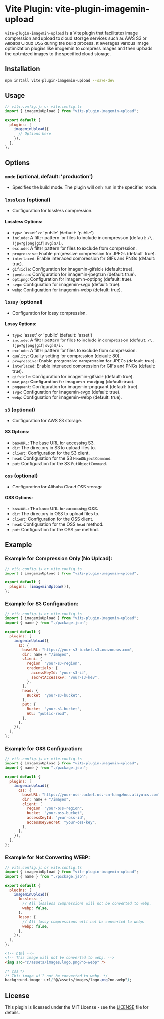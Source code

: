 # Vite Plugin: vite-plugin-imagemin-upload

`vite-plugin-imagemin-upload` is a Vite plugin that facilitates image compression and upload to cloud storage services such as AWS S3 or Alibaba Cloud OSS during the build process. It leverages various image optimization plugins like imagemin to compress images and then uploads the optimized images to the specified cloud storage.

## Installation

```bash
npm install vite-plugin-imagemin-upload --save-dev
```

## Usage

```javascript
// vite.config.js or vite.config.ts
import { imageminUpload } from "vite-plugin-imagemin-upload";

export default {
  plugins: [
    imageminUpload({
      // Options here
    }),
  ],
};
```

## Options

### `mode` (optional, default: 'production')

- Specifies the build mode. The plugin will only run in the specified mode.

### `lossless` (optional)

- Configuration for lossless compression.

#### Lossless Options:

- `type`: 'asset' or 'public' (default: 'public')
- `include`: A filter pattern for files to include in compression (default: `/\.(jpe?g|png|gif|svg)$/i`).
- `exclude`: A filter pattern for files to exclude from compression.
- `progressive`: Enable progressive compression for JPEGs (default: true).
- `interlaced`: Enable interlaced compression for GIFs and PNGs (default: true).
- `gifsicle`: Configuration for imagemin-gifsicle (default: true).
- `jpegtran`: Configuration for imagemin-jpegtran (default: true).
- `optipng`: Configuration for imagemin-optipng (default: true).
- `svgo`: Configuration for imagemin-svgo (default: true).
- `webp`: Configuration for imagemin-webp (default: true).

### `lossy` (optional)

- Configuration for lossy compression.

#### Lossy Options:

- `type`: 'asset' or 'public' (default: 'asset')
- `include`: A filter pattern for files to include in compression (default: `/\.(jpe?g|png|gif|svg)$/i`).
- `exclude`: A filter pattern for files to exclude from compression.
- `quality`: Quality setting for compression (default: 80).
- `progressive`: Enable progressive compression for JPEGs (default: true).
- `interlaced`: Enable interlaced compression for GIFs and PNGs (default: true).
- `gifsicle`: Configuration for imagemin-gifsicle (default: true).
- `mozjpeg`: Configuration for imagemin-mozjpeg (default: true).
- `pngquant`: Configuration for imagemin-pngquant (default: true).
- `svgo`: Configuration for imagemin-svgo (default: true).
- `webp`: Configuration for imagemin-webp (default: true).

### `s3` (optional)

- Configuration for AWS S3 storage.

#### S3 Options:

- `baseURL`: The base URL for accessing S3.
- `dir`: The directory in S3 to upload files to.
- `client`: Configuration for the S3 client.
- `head`: Configuration for the S3 `HeadObjectCommand`.
- `put`: Configuration for the S3 `PutObjectCommand`.

### `oss` (optional)

- Configuration for Alibaba Cloud OSS storage.

#### OSS Options:

- `baseURL`: The base URL for accessing OSS.
- `dir`: The directory in OSS to upload files to.
- `client`: Configuration for the OSS client.
- `head`: Configuration for the OSS `head` method.
- `put`: Configuration for the OSS `put` method.

## Example

### Example for Compression Only (No Upload):

```javascript
// vite.config.js or vite.config.ts
import { imageminUpload } from "vite-plugin-imagemin-upload";

export default {
  plugins: [imageminUpload()],
};
```

### Example for S3 Configuration:

```javascript
// vite.config.js or vite.config.ts
import { imageminUpload } from "vite-plugin-imagemin-upload";
import { name } from "./package.json";

export default {
  plugins: [
    imageminUpload({
      s3: {
        baseURL: "https://your-s3-bucket.s3.amazonaws.com",
        dir: name + "/images",
        client: {
          region: "your-s3-region",
          credentials: {
            accessKeyId: "your-s3-id",
            secretAccessKey: "your-s3-key",
          },
        },
        head: {
          Bucket: "your-s3-bucket",
        },
        put: {
          Bucket: "your-s3-bucket",
          ACL: "public-read",
        },
      },
    }),
  ],
};
```

### Example for OSS Configuration:

```javascript
// vite.config.js or vite.config.ts
import { imageminUpload } from "vite-plugin-imagemin-upload";
import { name } from "./package.json";

export default {
  plugins: [
    imageminUpload({
      oss: {
        baseURL: "https://your-oss-bucket.oss-cn-hangzhou.aliyuncs.com",
        dir: name + "/images",
        client: {
          region: "your-oss-region",
          bucket: "your-oss-bucket",
          accessKeyId: "your-oss-id",
          accessKeySecret: "your-oss-key",
        },
      },
    }),
  ],
};
```

### Example for Not Converting WEBP:

```javascript
// vite.config.js or vite.config.ts
import { imageminUpload } from "vite-plugin-imagemin-upload";
import { name } from "./package.json";

export default {
  plugins: [
    imageminUpload({
      lossless: {
        // All lossless compressions will not be converted to webp.
        webp: false,
      },
      lossy: {
        // All lossy compressions will not be converted to webp.
        webp: false,
      },
    }),
  ],
};
```

```html
<!-- html -->
<!-- This image will not be converted to webp. -->
<img src="@/assets/images/logo.png?no-webp" />
```

```css
/* css */
/* This image will not be converted to webp. */
background-image: url("@/assets/images/logo.png?no-webp");
```

## License

This plugin is licensed under the MIT License - see the [LICENSE](LICENSE) file for details.

